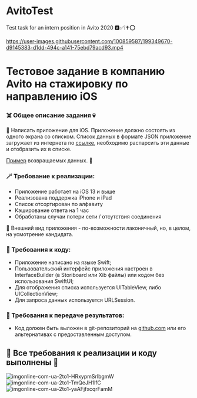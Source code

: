 # AvitoTest
Test task for an intern position in Avito 2020 🅰️✅❕✝️⭕️

https://user-images.githubusercontent.com/100859587/199349670-d9145383-d1dd-494c-a141-75ebd79acd93.mp4

# Тестовое задание в компанию Avito на стажировку по направлению iOS

### ☠️ Общее описание задания 💀
🗿 Написать приложение для iOS. Приложение должно состоять из одного экрана со списком. Список данных в формате JSON приложение загружает из интернета по [ссылке](https://run.mocky.io/v3/1d1cb4ec-73db-4762-8c4b-0b8aa3cecd4c), необходимо распарсить эти данные и отобразить их в списке. 

[Пример](https://github.com/avito-tech/ios-trainee-problem-2021/blob/main/response_example.json) возвращаемых данных. 👀

### 🪄 Требование к реализации:
- Приложение работает на iOS 13 и выше
- Реализована поддержка iPhone и iPad
- Список отсортирован по алфавиту
- Кэширование ответа на 1 час
- Обработаны случаи потери сети / отсутствия соединения

🎀 Внешний вид приложения - по-возможности лаконичный, но, в целом, на усмотрение кандидата.

### 🎁 Требования к коду:
 - Приложение написано на языке Swift;
 - Пользовательский интерфейс приложения настроен в InterfaceBuilder (в Storiboard или Xib файлы) или кодом без использования SwiftUI;
 - Для отображения списка используется UITableView, либо UICollectionView;
 - Для запроса данных используется URLSession.

### 🍾 Требования к передаче результатов:
- Код должен быть выложен в git-репозиторий на [github.com](http://github.com/) или его альтернативах с предоставленным доступом.

## 🎈 Все требования к реализации и коду выполнены 🎉

![imgonline-com-ua-2to1-HRxypmSrlbgmW](https://user-images.githubusercontent.com/100859587/199351261-591fa2c5-59cd-4558-9e37-a188cf9997b5.jpg)
![imgonline-com-ua-2to1-TmQeJH1lfC](https://user-images.githubusercontent.com/100859587/199351290-b2304f27-ca18-4684-802b-a3c24a8bb8d7.jpg)
![imgonline-com-ua-2to1-yaAFjfxcqrFamM](https://user-images.githubusercontent.com/100859587/199351458-77a4f61e-0167-4f7b-a91e-f0102e875b7c.jpg)
